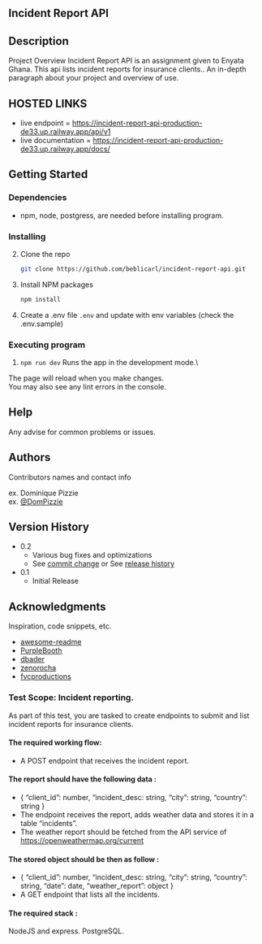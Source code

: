 ## Incident Report API

## Description

Project Overview
Incident Report API is an assignment given to Enyata Ghana. This api lists incident reports for insurance clients..
An in-depth paragraph about your project and overview of use.

## HOSTED LINKS
- live endpoint = https://incident-report-api-production-de33.up.railway.app/api/v1
- live documentation = https://incident-report-api-production-de33.up.railway.app/docs/

## Getting Started

### Dependencies

-   npm, node, postgress, are needed before installing program.

### Installing

2.  Clone the repo
    ```sh
    git clone https://github.com/beblicarl/incident-report-api.git
    ```
3.  Install NPM packages
    ```sh
    npm install
    ```
4.  Create a .env file `.env` and update with env variables (check the .env.sample)

### Executing program

1. `npm run dev`
   Runs the app in the development mode.\

The page will reload when you make changes.\
You may also see any lint errors in the console.


## Help

Any advise for common problems or issues.


## Authors

Contributors names and contact info

ex. Dominique Pizzie  
ex. [@DomPizzie](https://twitter.com/dompizzie)

## Version History

-   0.2
    -   Various bug fixes and optimizations
    -   See [commit change]() or See [release history]()
-   0.1
    -   Initial Release


## Acknowledgments

Inspiration, code snippets, etc.

-   [awesome-readme](https://github.com/matiassingers/awesome-readme)
-   [PurpleBooth](https://gist.github.com/PurpleBooth/109311bb0361f32d87a2)
-   [dbader](https://github.com/dbader/readme-template)
-   [zenorocha](https://gist.github.com/zenorocha/4526327)
-   [fvcproductions](https://gist.github.com/fvcproductions/1bfc2d4aecb01a834b46)




### Test Scope: Incident reporting.

As part of this test, you are tasked to create endpoints to submit and list incident reports for insurance clients.

#### The required working flow:
- A POST endpoint that receives the incident report.

#### The report should have the following data :
- { “client_id”: number, “incident_desc: string, “city”: string, “country”: string }
- The endpoint receives the report, adds weather data and stores it in a table “incidents”.
- The weather report should be fetched from the API service of https://openweathermap.org/current

#### The stored object should be then as follow :
- { “client_id”: number, “incident_desc: string, “city”: string, “country”: string, “date”: date, “weather_report”: object }
- A GET endpoint that lists all the incidents.

#### The required stack :
NodeJS and express.
PostgreSQL.